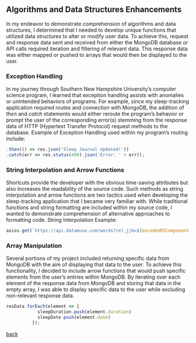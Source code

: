 ## Algorithms and Data Structures Enhancements
In my endeavor to demonstrate comprehension of algorithms and data structures, I determined that I needed to develop unique functions that utilized data structures to alter or modify user data. To achieve this, request and response data sent and received from either the MongoDB database or API calls required iteration and filtering of relevant data. This response data was either mapped or pushed to arrays that would then be displayed to the user. 

### Exception Handling
In my journey through Southern New Hampshire University’s computer science program, I learned that exception handling assists with anomalies or unintended behaviors of programs. For example, since my sleep-tracking application required routes and connection with MongoDB, the addition of *then* and *catch* statements would either reroute the program’s behavior or prompt the user of the corresponding error(s) stemming from the response data of HTTP (Hypertext Transfer Protocol) request methods to the database.
Example of Exception Handling used within my program’s routing include:
```javascript
.then(() => res.json('Sleep Journal Updated!'))
.catch(err => res.status(400).json('Error: ' + err));
```
 
### String Interpolation and Arrow Functions
Shortcuts provide the developer with the obvious time-saving attributes but also increases the readability of the source code. Such methods as string interpolation and arrow functions are two tactics used when developing the sleep-tracking application that I became very familiar with. While traditional functions and string formatting are included within my source code, I wanted to demonstrate comprehension of alternative approaches to formatting code.
String Interpolation Example:

```javascript
axios.get(`https://api.datamuse.com/words?rel_jjb=${encodeURIComponent(dreamWordParam)}`)
```

### Array Manipulation
Several portions of my project included returning specific data from MongoDB with the aim of displaying that data to the user. To achieve this functionality, I decided to include arrow functions that would push specific elements from the user’s entries within MongoDB. By iterating over each element of the response data from MongoDB and storing that data in the empty array, I was able to display specific data to the user while excluding non-relevant response data.
```javascript
resData.forEach(element => {
            sleepDuration.push(element.duration)
            sleepDate.push(element.date)
          });
 ```

[back](index.html)
